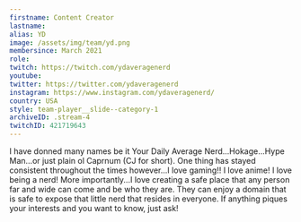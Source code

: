 ```yaml
---
firstname: Content Creator
lastname: 
alias: YD
image: /assets/img/team/yd.png
membersince: March 2021
role:
twitch: https://twitch.com/ydaveragenerd
youtube:
twitter: https://twitter.com/ydaveragenerd
instagram: https://www.instagram.com/ydaveragenerd/
country: USA
style: team-player__slide--category-1
archiveID: .stream-4
twitchID: 421719643 
---
```

I have donned many names be it Your Daily Average Nerd...Hokage...Hype Man...or just plain ol Caprnum (CJ for short). One thing has stayed consistent throughout the times however...I love gaming!! I love anime! I love being a nerd! More importantly...I love creating a safe place that any person far and wide can come and be who they are. They can enjoy a domain that is safe to expose that little nerd that resides in everyone. If anything piques your interests and you want to know, just ask!
